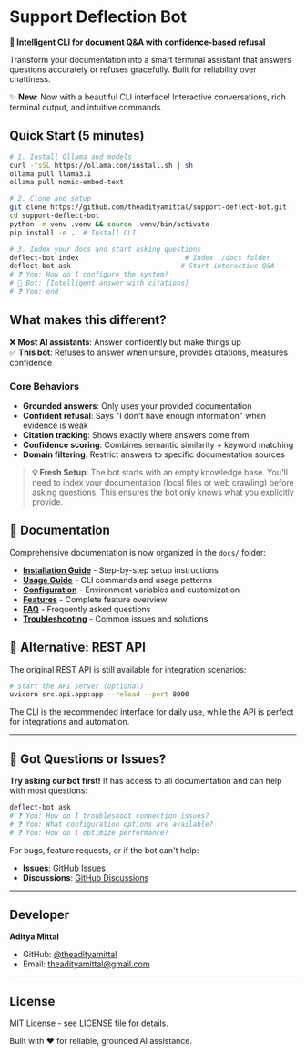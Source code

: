 # Support Deflection Bot

**🤖 Intelligent CLI for document Q&A with confidence-based refusal**

Transform your documentation into a smart terminal assistant that answers questions accurately or refuses gracefully. Built for reliability over chattiness.

✨ **New**: Now with a beautiful CLI interface! Interactive conversations, rich terminal output, and intuitive commands.

## Quick Start (5 minutes)

```bash
# 1. Install Ollama and models
curl -fsSL https://ollama.com/install.sh | sh
ollama pull llama3.1
ollama pull nomic-embed-text

# 2. Clone and setup
git clone https://github.com/theadityamittal/support-deflect-bot.git
cd support-deflect-bot
python -m venv .venv && source .venv/bin/activate
pip install -e .  # Install CLI

# 3. Index your docs and start asking questions
deflect-bot index                          # Index ./docs folder
deflect-bot ask                           # Start interactive Q&A
# ❓ You: How do I configure the system?
# 🤖 Bot: [Intelligent answer with citations]
# ❓ You: end
```

## What makes this different?

❌ **Most AI assistants**: Answer confidently but make things up  
✅ **This bot**: Refuses to answer when unsure, provides citations, measures confidence

### Core Behaviors
- **Grounded answers**: Only uses your provided documentation
- **Confident refusal**: Says "I don't have enough information" when evidence is weak
- **Citation tracking**: Shows exactly where answers come from
- **Confidence scoring**: Combines semantic similarity + keyword matching
- **Domain filtering**: Restrict answers to specific documentation sources

> **💡 Fresh Setup**: The bot starts with an empty knowledge base. You'll need to index your documentation (local files or web crawling) before asking questions. This ensures the bot only knows what you explicitly provide.

## 📖 Documentation

Comprehensive documentation is now organized in the `docs/` folder:

- **[Installation Guide](docs/installation.md)** - Step-by-step setup instructions
- **[Usage Guide](docs/usage.md)** - CLI commands and usage patterns  
- **[Configuration](docs/configuration.md)** - Environment variables and customization
- **[Features](docs/features.md)** - Complete feature overview
- **[FAQ](docs/faq.md)** - Frequently asked questions
- **[Troubleshooting](docs/troubleshooting.md)** - Common issues and solutions

## 🚀 Alternative: REST API

The original REST API is still available for integration scenarios:

```bash
# Start the API server (optional)
uvicorn src.api.app:app --reload --port 8000
```

The CLI is the recommended interface for daily use, while the API is perfect for integrations and automation.

---

## 🤔 Got Questions or Issues?

**Try asking our bot first!** It has access to all documentation and can help with most questions:

```bash
deflect-bot ask
# ❓ You: How do I troubleshoot connection issues?
# ❓ You: What configuration options are available?
# ❓ You: How do I optimize performance?
```

For bugs, feature requests, or if the bot can't help:
- **Issues**: [GitHub Issues](https://github.com/theadityamittal/support-deflect-bot/issues)
- **Discussions**: [GitHub Discussions](https://github.com/theadityamittal/support-deflect-bot/discussions)

---

## Developer

**Aditya Mittal**
- GitHub: [@theadityamittal](https://github.com/theadityamittal)
- Email: theadityamittal@gmail.com

---

## License

MIT License - see LICENSE file for details.

Built with ❤️ for reliable, grounded AI assistance.